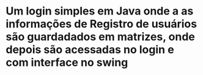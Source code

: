 # Um login simples em Java onde a as informações de Registro de usuários são guardadados em matrizes, onde depois são acessadas no login e com interface no swing

